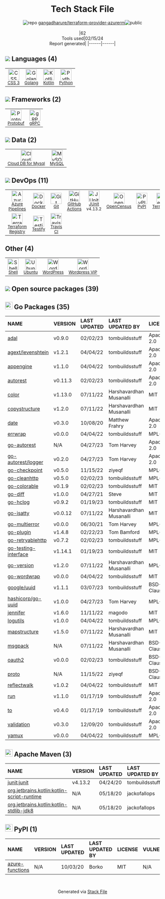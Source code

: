 <!--
&lt;--- Readme.md Snippet without images Start ---&gt;
## Tech Stack
gangadharure/terraform-provider-azurerm is built on the following main stack:

- [Golang](http://golang.org/) – Languages
- [Kotlin](https://kotlinlang.org/) – Languages
- [Python](https://www.python.org) – Languages
- [Protobuf](https://developers.google.com/protocol-buffers/) – Serialization Frameworks
- [gRPC](https://grpc.io/) – Remote Procedure Call (RPC)
- [Cloud DB for Mysql](https://www.ncloud.com/product/database/cloudDbMysql) – SQL Database as a Service
- [MySQL](http://www.mysql.com) – Databases
- [Azure Pipelines](https://azure.microsoft.com/ko-kr/services/devops/pipelines/) – Continuous Integration
- [Docker](https://www.docker.com/) – Virtual Machine Platforms & Containers
- [GitHub Actions](https://github.com/features/actions) – Continuous Integration
- [JUnit](http://junit.org/) – Testing Frameworks
- [OpenCensus](https://opencensus.io/) – Monitoring Tools
- [Terraform](https://www.terraform.io/) – Server Configuration and Automation
- [Testify](https://github.com/stretchr/testify) – Go Testing
- [Travis CI](http://travis-ci.com/) – Continuous Integration
- [Shell](https://en.wikipedia.org/wiki/Shell_script) – Shells
- [Ubuntu](http://www.ubuntu.com/) – Operating Systems
- [WordPress](http://wordpress.org) – Self-Hosted Blogging / CMS

Full tech stack [here](/techstack.md)

&lt;--- Readme.md Snippet without images End ---&gt;

&lt;--- Readme.md Snippet with images Start ---&gt;
## Tech Stack
gangadharure/terraform-provider-azurerm is built on the following main stack:

- <img width='25' height='25' src='https://img.stackshare.io/service/1005/O6AczwfV_400x400.png' alt='Golang'/> [Golang](http://golang.org/) – Languages
- <img width='25' height='25' src='https://img.stackshare.io/service/3750/pCfEzr6L.png' alt='Kotlin'/> [Kotlin](https://kotlinlang.org/) – Languages
- <img width='25' height='25' src='https://img.stackshare.io/service/993/pUBY5pVj.png' alt='Python'/> [Python](https://www.python.org) – Languages
- <img width='25' height='25' src='https://img.stackshare.io/service/4393/ma2jqJKH_400x400.png' alt='Protobuf'/> [Protobuf](https://developers.google.com/protocol-buffers/) – Serialization Frameworks
- <img width='25' height='25' src='https://img.stackshare.io/service/4670/default_d811b0ac72205af84aca21f967594338580be913.png' alt='gRPC'/> [gRPC](https://grpc.io/) – Remote Procedure Call (RPC)
- <img width='25' height='25' src='https://img.stackshare.io/service/21275/default_078eb0ae2b56280a937ed073a3ba4332291f9ba8.png' alt='Cloud DB for Mysql'/> [Cloud DB for Mysql](https://www.ncloud.com/product/database/cloudDbMysql) – SQL Database as a Service
- <img width='25' height='25' src='https://img.stackshare.io/service/1025/logo-mysql-170x170.png' alt='MySQL'/> [MySQL](http://www.mysql.com) – Databases
- <img width='25' height='25' src='https://img.stackshare.io/service/10164/528389819366_e7a0672f0480b3e98d21_512.png' alt='Azure Pipelines'/> [Azure Pipelines](https://azure.microsoft.com/ko-kr/services/devops/pipelines/) – Continuous Integration
- <img width='25' height='25' src='https://img.stackshare.io/service/586/n4u37v9t_400x400.png' alt='Docker'/> [Docker](https://www.docker.com/) – Virtual Machine Platforms & Containers
- <img width='25' height='25' src='https://img.stackshare.io/service/11563/actions.png' alt='GitHub Actions'/> [GitHub Actions](https://github.com/features/actions) – Continuous Integration
- <img width='25' height='25' src='https://img.stackshare.io/service/2020/874086.png' alt='JUnit'/> [JUnit](http://junit.org/) – Testing Frameworks
- <img width='25' height='25' src='https://img.stackshare.io/service/10794/EpBd2Xrw_400x400.jpg' alt='OpenCensus'/> [OpenCensus](https://opencensus.io/) – Monitoring Tools
- <img width='25' height='25' src='https://img.stackshare.io/service/1276/default_2316907c4199f912e2ed79cbdb99025c9e5e2665.png' alt='Terraform'/> [Terraform](https://www.terraform.io/) – Server Configuration and Automation
- <img width='25' height='25' src='https://img.stackshare.io/service/8695/stretchr.png' alt='Testify'/> [Testify](https://github.com/stretchr/testify) – Go Testing
- <img width='25' height='25' src='https://img.stackshare.io/service/460/Lu6cGu0z_400x400.png' alt='Travis CI'/> [Travis CI](http://travis-ci.com/) – Continuous Integration
- <img width='25' height='25' src='https://img.stackshare.io/service/4631/default_c2062d40130562bdc836c13dbca02d318205a962.png' alt='Shell'/> [Shell](https://en.wikipedia.org/wiki/Shell_script) – Shells
- <img width='25' height='25' src='https://img.stackshare.io/service/3511/cof_orange_hex.jpg' alt='Ubuntu'/> [Ubuntu](http://www.ubuntu.com/) – Operating Systems
- <img width='25' height='25' src='https://img.stackshare.io/service/250/logo.png' alt='WordPress'/> [WordPress](http://wordpress.org) – Self-Hosted Blogging / CMS

Full tech stack [here](/techstack.md)

&lt;--- Readme.md Snippet with images End ---&gt;
-->
<div align="center">

# Tech Stack File
![](https://img.stackshare.io/repo.svg "repo") [gangadharure/terraform-provider-azurerm](https://github.com/gangadharure/terraform-provider-azurerm)![](https://img.stackshare.io/public_badge.svg "public")
<br/><br/>
|62<br/>Tools used|02/15/24 <br/>Report generated|
|------|------|
</div>

## <img src='https://img.stackshare.io/languages.svg'/> Languages (4)
<table><tr>
  <td align='center'>
  <img width='36' height='36' src='https://img.stackshare.io/service/6727/css.png' alt='CSS 3'>
  <br>
  <sub><a href="https://developer.mozilla.org/en-US/docs/Web/CSS/CSS3">CSS 3</a></sub>
  <br>
  <sub></sub>
</td>

<td align='center'>
  <img width='36' height='36' src='https://img.stackshare.io/service/1005/O6AczwfV_400x400.png' alt='Golang'>
  <br>
  <sub><a href="http://golang.org/">Golang</a></sub>
  <br>
  <sub></sub>
</td>

<td align='center'>
  <img width='36' height='36' src='https://img.stackshare.io/service/3750/pCfEzr6L.png' alt='Kotlin'>
  <br>
  <sub><a href="https://kotlinlang.org/">Kotlin</a></sub>
  <br>
  <sub></sub>
</td>

<td align='center'>
  <img width='36' height='36' src='https://img.stackshare.io/service/993/pUBY5pVj.png' alt='Python'>
  <br>
  <sub><a href="https://www.python.org">Python</a></sub>
  <br>
  <sub></sub>
</td>

</tr>
</table>

## <img src='https://img.stackshare.io/frameworks.svg'/> Frameworks (2)
<table><tr>
  <td align='center'>
  <img width='36' height='36' src='https://img.stackshare.io/service/4393/ma2jqJKH_400x400.png' alt='Protobuf'>
  <br>
  <sub><a href="https://developers.google.com/protocol-buffers/">Protobuf</a></sub>
  <br>
  <sub></sub>
</td>

<td align='center'>
  <img width='36' height='36' src='https://img.stackshare.io/service/4670/default_d811b0ac72205af84aca21f967594338580be913.png' alt='gRPC'>
  <br>
  <sub><a href="https://grpc.io/">gRPC</a></sub>
  <br>
  <sub></sub>
</td>

</tr>
</table>

## <img src='https://img.stackshare.io/databases.svg'/> Data (2)
<table><tr>
  <td align='center'>
  <img width='36' height='36' src='https://img.stackshare.io/service/21275/default_078eb0ae2b56280a937ed073a3ba4332291f9ba8.png' alt='Cloud DB for Mysql'>
  <br>
  <sub><a href="https://www.ncloud.com/product/database/cloudDbMysql">Cloud DB for Mysql</a></sub>
  <br>
  <sub></sub>
</td>

<td align='center'>
  <img width='36' height='36' src='https://img.stackshare.io/service/1025/logo-mysql-170x170.png' alt='MySQL'>
  <br>
  <sub><a href="http://www.mysql.com">MySQL</a></sub>
  <br>
  <sub></sub>
</td>

</tr>
</table>

## <img src='https://img.stackshare.io/devops.svg'/> DevOps (11)
<table><tr>
  <td align='center'>
  <img width='36' height='36' src='https://img.stackshare.io/service/10164/528389819366_e7a0672f0480b3e98d21_512.png' alt='Azure Pipelines'>
  <br>
  <sub><a href="https://azure.microsoft.com/ko-kr/services/devops/pipelines/">Azure Pipelines</a></sub>
  <br>
  <sub></sub>
</td>

<td align='center'>
  <img width='36' height='36' src='https://img.stackshare.io/service/586/n4u37v9t_400x400.png' alt='Docker'>
  <br>
  <sub><a href="https://www.docker.com/">Docker</a></sub>
  <br>
  <sub></sub>
</td>

<td align='center'>
  <img width='36' height='36' src='https://img.stackshare.io/service/1046/git.png' alt='Git'>
  <br>
  <sub><a href="http://git-scm.com/">Git</a></sub>
  <br>
  <sub></sub>
</td>

<td align='center'>
  <img width='36' height='36' src='https://img.stackshare.io/service/11563/actions.png' alt='GitHub Actions'>
  <br>
  <sub><a href="https://github.com/features/actions">GitHub Actions</a></sub>
  <br>
  <sub></sub>
</td>

<td align='center'>
  <img width='36' height='36' src='https://img.stackshare.io/service/2020/874086.png' alt='JUnit'>
  <br>
  <sub><a href="http://junit.org/">JUnit</a></sub>
  <br>
  <sub>v4.13.2</sub>
</td>

<td align='center'>
  <img width='36' height='36' src='https://img.stackshare.io/service/10794/EpBd2Xrw_400x400.jpg' alt='OpenCensus'>
  <br>
  <sub><a href="https://opencensus.io/">OpenCensus</a></sub>
  <br>
  <sub></sub>
</td>

<td align='center'>
  <img width='36' height='36' src='https://img.stackshare.io/service/12572/-RIWgodF_400x400.jpg' alt='PyPI'>
  <br>
  <sub><a href="https://pypi.org/">PyPI</a></sub>
  <br>
  <sub></sub>
</td>

<td align='center'>
  <img width='36' height='36' src='https://img.stackshare.io/service/1276/default_2316907c4199f912e2ed79cbdb99025c9e5e2665.png' alt='Terraform'>
  <br>
  <sub><a href="https://www.terraform.io/">Terraform</a></sub>
  <br>
  <sub></sub>
</td>

</tr>
<tr>
  <td align='center'>
  <img width='36' height='36' src='https://img.stackshare.io/package_manager/49093/default_cdf079d244bded073d455911e6ce679abb1b77ab.png' alt='Terraform Registry'>
  <br>
  <sub><a href="https://registry.terraform.io/">Terraform Registry</a></sub>
  <br>
  <sub></sub>
</td>

<td align='center'>
  <img width='36' height='36' src='https://img.stackshare.io/service/8695/stretchr.png' alt='Testify'>
  <br>
  <sub><a href="https://github.com/stretchr/testify">Testify</a></sub>
  <br>
  <sub></sub>
</td>

<td align='center'>
  <img width='36' height='36' src='https://img.stackshare.io/service/460/Lu6cGu0z_400x400.png' alt='Travis CI'>
  <br>
  <sub><a href="http://travis-ci.com/">Travis CI</a></sub>
  <br>
  <sub></sub>
</td>

</tr>
</table>

## Other (4)
<table><tr>
  <td align='center'>
  <img width='36' height='36' src='https://img.stackshare.io/service/4631/default_c2062d40130562bdc836c13dbca02d318205a962.png' alt='Shell'>
  <br>
  <sub><a href="https://en.wikipedia.org/wiki/Shell_script">Shell</a></sub>
  <br>
  <sub></sub>
</td>

<td align='center'>
  <img width='36' height='36' src='https://img.stackshare.io/service/3511/cof_orange_hex.jpg' alt='Ubuntu'>
  <br>
  <sub><a href="http://www.ubuntu.com/">Ubuntu</a></sub>
  <br>
  <sub></sub>
</td>

<td align='center'>
  <img width='36' height='36' src='https://img.stackshare.io/service/250/logo.png' alt='WordPress'>
  <br>
  <sub><a href="http://wordpress.org">WordPress</a></sub>
  <br>
  <sub></sub>
</td>

<td align='center'>
  <img width='36' height='36' src='https://img.stackshare.io/service/4932/zJsuwh_O_normal.png' alt='Wordpress VIP'>
  <br>
  <sub><a href="http://tcog.news.com.au/">Wordpress VIP</a></sub>
  <br>
  <sub></sub>
</td>

</tr>
</table>


## <img src='https://img.stackshare.io/group.svg' /> Open source packages (39)</h2>

## <img width='24' height='24' src='https://img.stackshare.io/service/21112/default_1346bbda8fe03e4dce5601323a3ca47a10c1ae36.png'/> Go Packages (35)

|NAME|VERSION|LAST UPDATED|LAST UPDATED BY|LICENSE|VULNERABILITIES|
|:------|:------|:------|:------|:------|:------|
|[adal](https://pkg.go.dev/github.com/Azure/go-autorest/autorest/adal)|v0.9.0|02/02/23|tombuildsstuff |Apache-2.0|N/A|
|[agext/levenshtein](https://pkg.go.dev/github.com/agext/levenshtein)|v1.2.1|04/04/22|tombuildsstuff |Apache-2.0|N/A|
|[appengine](https://pkg.go.dev/google.golang.org/appengine)|v1.1.0|04/04/22|tombuildsstuff |Apache-2.0|N/A|
|[autorest](https://pkg.go.dev/github.com/Azure/go-autorest/autorest)|v0.11.3|02/02/23|tombuildsstuff |Apache-2.0|N/A|
|[color](https://pkg.go.dev/github.com/fatih/color)|v1.13.0|07/11/22|Harshavardhan Musanalli |MIT|N/A|
|[copystructure](https://pkg.go.dev/github.com/mitchellh/copystructure)|v1.2.0|07/11/22|Harshavardhan Musanalli |MIT|N/A|
|[date](https://pkg.go.dev/github.com/Azure/go-autorest/autorest/date)|v0.3.0|10/08/20|Matthew Frahry |Apache-2.0|N/A|
|[errwrap](https://pkg.go.dev/github.com/hashicorp/errwrap)|v0.0.0|04/04/22|tombuildsstuff |MPL-2.0|N/A|
|[go-autorest](https://pkg.go.dev/github.com/Azure/go-autorest)|N/A|04/27/23|Tom Harvey |Apache-2.0|N/A|
|[go-autorest/logger](https://pkg.go.dev/github.com/Azure/go-autorest/logger)|v0.2.0|04/27/23|Tom Harvey |Apache-2.0|N/A|
|[go-checkpoint](https://pkg.go.dev/github.com/hashicorp/go-checkpoint)|v0.5.0|11/15/22|ziyeqf |MPL-2.0|N/A|
|[go-cleanhttp](https://pkg.go.dev/github.com/hashicorp/go-cleanhttp)|v0.5.0|02/02/23|tombuildsstuff |MPL-2.0|N/A|
|[go-colorable](https://pkg.go.dev/github.com/mattn/go-colorable)|v0.1.9|02/02/23|tombuildsstuff |MIT|N/A|
|[go-diff](https://pkg.go.dev/github.com/sergi/go-diff)|v1.0.0|04/27/21|Steve |MIT|N/A|
|[go-hclog](https://pkg.go.dev/github.com/hashicorp/go-hclog)|v0.9.2|01/19/23|tombuildsstuff |MIT|N/A|
|[go-isatty](https://pkg.go.dev/github.com/mattn/go-isatty)|v0.0.12|07/11/22|Harshavardhan Musanalli |MIT|N/A|
|[go-multierror](https://pkg.go.dev/github.com/hashicorp/go-multierror)|v0.0.0|06/30/21|Tom Harvey |MPL-2.0|N/A|
|[go-plugin](https://pkg.go.dev/github.com/hashicorp/go-plugin)|v1.4.8|02/22/23|Tom Bamford |MPL-2.0|N/A|
|[go-retryablehttp](https://pkg.go.dev/github.com/hashicorp/go-retryablehttp)|v0.7.2|02/02/23|tombuildsstuff |MPL-2.0|N/A|
|[go-testing-interface](https://pkg.go.dev/github.com/mitchellh/go-testing-interface)|v1.14.1|01/19/23|tombuildsstuff |MIT|N/A|
|[go-version](https://pkg.go.dev/github.com/hashicorp/go-version)|v1.2.0|07/11/22|Harshavardhan Musanalli |MPL-2.0|N/A|
|[go-wordwrap](https://pkg.go.dev/github.com/mitchellh/go-wordwrap)|v0.0.0|04/04/22|tombuildsstuff |MIT|N/A|
|[google/uuid](https://pkg.go.dev/github.com/google/uuid)|v1.1.1|03/07/23|tombuildsstuff |BSD-3-Clause|N/A|
|[hashicorp/go-uuid](https://pkg.go.dev/github.com/hashicorp/go-uuid)|v1.0.0|04/27/23|Tom Harvey |MPL-2.0|N/A|
|[jennifer](https://pkg.go.dev/github.com/dave/jennifer)|v1.6.0|11/11/22|magodo |MIT|N/A|
|[logutils](https://pkg.go.dev/github.com/hashicorp/logutils)|v1.0.0|04/04/22|tombuildsstuff |MPL-2.0|N/A|
|[mapstructure](https://pkg.go.dev/github.com/mitchellh/mapstructure)|v1.5.0|07/11/22|Harshavardhan Musanalli |MIT|N/A|
|[msgpack](https://pkg.go.dev/github.com/vmihailenco/msgpack)|N/A|07/11/22|Harshavardhan Musanalli |BSD-2-Clause|N/A|
|[oauth2](https://pkg.go.dev/golang.org/x/oauth2)|v0.0.0|02/02/23|tombuildsstuff |BSD-3-Clause|N/A|
|[proto](https://pkg.go.dev/github.com/golang/protobuf/proto)|N/A|11/15/22|ziyeqf |BSD-3-Clause|N/A|
|[reflectwalk](https://pkg.go.dev/github.com/mitchellh/reflectwalk)|v1.0.2|04/04/22|tombuildsstuff |MIT|N/A|
|[run](https://pkg.go.dev/github.com/oklog/run)|v1.1.0|01/17/19|tombuildsstuff |Apache-2.0|N/A|
|[to](https://pkg.go.dev/github.com/Azure/go-autorest/autorest/to)|v0.4.0|01/17/19|tombuildsstuff |Apache-2.0|N/A|
|[validation](https://pkg.go.dev/github.com/Azure/go-autorest/autorest/validation)|v0.3.0|12/09/20|tombuildsstuff |Apache-2.0|N/A|
|[yamux](https://pkg.go.dev/github.com/hashicorp/yamux)|v0.0.0|04/04/22|tombuildsstuff |MPL-2.0|N/A|


## <img width='24' height='24' src='https://img.stackshare.io/package_manager/977/default_9833f2ef0bbc2a946b4cc5e9307264033361076b.png'/> Apache Maven (3)

|NAME|VERSION|LAST UPDATED|LAST UPDATED BY|LICENSE|VULNERABILITIES|
|:------|:------|:------|:------|:------|:------|
|[junit:junit](http://junit.org)|v4.13.2|04/24/20|tombuildsstuff |EPL-1.0|N/A|
|[org.jetbrains.kotlin:kotlin-script-runtime](https://kotlinlang.org/)|N/A|05/18/20|jackofallops |Apache-2.0|N/A|
|[org.jetbrains.kotlin:kotlin-stdlib-jdk8](https://kotlinlang.org/)|N/A|05/18/20|jackofallops |Apache-2.0|N/A|


## <img width='24' height='24' src='https://img.stackshare.io/service/12572/-RIWgodF_400x400.jpg'/> PyPI (1)

|NAME|VERSION|LAST UPDATED|LAST UPDATED BY|LICENSE|VULNERABILITIES|
|:------|:------|:------|:------|:------|:------|
|[azure-functions](https://pypi.org/project/azure-functions)|N/A|10/03/20|Borko |MIT|N/A|

<br/>
<div align='center'>

Generated via [Stack File](https://github.com/marketplace/stack-file)
